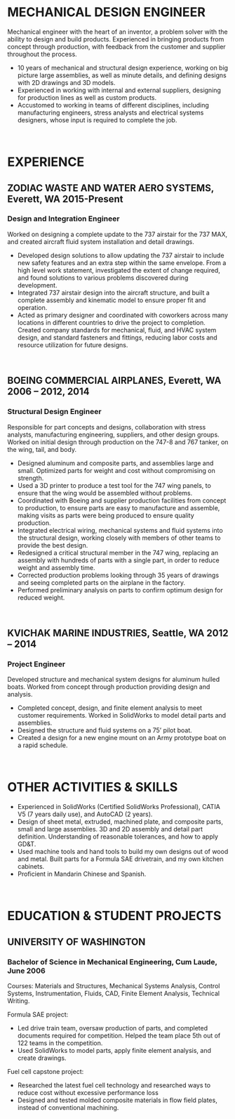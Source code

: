 # MECHANICAL DESIGN ENGINEER

Mechanical engineer with the heart of an inventor, a problem solver with the ability to design and build products. Experienced in bringing products from concept through production, with feedback from the customer and supplier throughout the process.

- 10 years of mechanical and structural design experience, working on big picture large assemblies, as well as minute details, and defining designs with 2D drawings and 3D models.
- Experienced in working with internal and external suppliers, designing for production lines as well as custom products.
- Accustomed to working in teams of different disciplines, including manufacturing engineers, stress analysts and electrical systems designers, whose input is required to complete the job.

&nbsp;

# EXPERIENCE

## ZODIAC WASTE AND WATER AERO SYSTEMS, Everett, WA **2015-Present**

### Design and Integration Engineer

Worked on designing a complete update to the 737 airstair for the 737 MAX, and created aircraft fluid system installation and detail drawings.

- Developed design solutions to allow updating the 737 airstair to include new safety features and an extra step within the same envelope. From a high level work statement, investigated the extent of change required, and found solutions to various problems discovered during development.
- Integrated 737 airstair design into the aircraft structure, and built a complete assembly and kinematic model to ensure proper fit and operation.
- Acted as primary designer and coordinated with coworkers across many locations in different countries to drive the project to completion. Created company standards for mechanical, fluid, and HVAC system design, and standard fasteners and fittings, reducing labor costs and resource utilization for future designs.

&nbsp;

## BOEING COMMERCIAL AIRPLANES, Everett, WA **2006 – 2012, 2014**

### Structural Design Engineer

Responsible for part concepts and designs, collaboration with stress analysts, manufacturing engineering, suppliers, and other design groups. Worked on initial design through production on the 747-8 and 767 tanker, on the wing, tail, and body.

- Designed aluminum and composite parts, and assemblies large and small. Optimized parts for weight and cost without compromising on strength.
- Used a 3D printer to produce a test tool for the 747 wing panels, to ensure that the wing would be assembled without problems.
- Coordinated with Boeing and supplier production facilities from concept to production, to ensure parts are easy to manufacture and assemble, making visits as parts were being produced to ensure quality production.
- Integrated electrical wiring, mechanical systems and fluid systems into the structural design, working closely with members of other teams to provide the best design.
- Redesigned a critical structural member in the 747 wing, replacing an assembly with hundreds of parts with a single part, in order to reduce weight and assembly time.
- Corrected production problems looking through 35 years of drawings and seeing completed parts on the airplane in the factory.
- Performed preliminary analysis on parts to confirm optimum design for reduced weight.

&nbsp;

## KVICHAK MARINE INDUSTRIES, Seattle, WA **2012 – 2014**

### Project Engineer

Developed structure and mechanical system designs for aluminum hulled boats. Worked from concept through production providing design and analysis.

- Completed concept, design, and finite element analysis to meet customer requirements. Worked in SolidWorks to model detail parts and assemblies.
- Designed the structure and fluid systems on a 75’ pilot boat.
- Created a design for a new engine mount on an Army prototype boat on a rapid schedule.

&nbsp;

# OTHER ACTIVITIES & SKILLS

- Experienced in SolidWorks (Certified SolidWorks Professional), CATIA V5 (7 years daily use), and AutoCAD (2 years).
- Design of sheet metal, extruded, machined plate, and composite parts, small and large assemblies. 3D and 2D assembly and detail part definition. Understanding of reasonable tolerances, and how to apply GD&T.
- Used machine tools and hand tools to build my own designs out of wood and metal. Built parts for a Formula SAE drivetrain, and my own kitchen cabinets.
- Proficient in Mandarin Chinese and Spanish.

&nbsp;

# EDUCATION & STUDENT PROJECTS

## UNIVERSITY OF WASHINGTON

### Bachelor of Science in Mechanical Engineering, Cum Laude, June 2006

Courses: Materials and Structures, Mechanical Systems Analysis, Control
Systems, Instrumentation, Fluids, CAD, Finite Element Analysis,
Technical Writing.

Formula SAE project:

- Led drive train team, oversaw production of parts, and completed documents required for competition. Helped the team place 5th out of 122 teams in the competition.
- Used SolidWorks to model parts, apply finite element analysis, and create drawings.

Fuel cell capstone project:

- Researched the latest fuel cell technology and researched ways to reduce cost without excessive performance loss
- Designed and tested molded composite materials in flow field plates, instead of conventional machining.

&nbsp;
